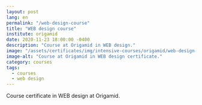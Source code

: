 ```yaml
---
layout: post
lang: en
permalink: "/web-design-course"
title: "WEB design course"
institute: origamid
date: 2020-11-23 18:00:00 -0400
description: "Course at Origamid in WEB design."
image: "/assets/certificates/img/intensive-courses/origamid/web-design-course/front-en.jpg"
image-alt: "Course at Origamid in WEB design certificate."
category: courses
tags:
  - courses
  - web design
---
```


Course certificate in WEB design at Origamid.
